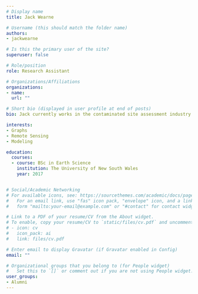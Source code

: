 ```yaml
---
# Display name
title: Jack Wearne

# Username (this should match the folder name)
authors:
- jackwearne

# Is this the primary user of the site?
superuser: false

# Role/position
role: Research Assistant

# Organizations/Affiliations
organizations:
- name: 
  url: ""

# Short bio (displayed in user profile at end of posts)
bio: Jack currently works in the contaminated site assessment industry

interests:
- Graphs
- Remote Sensing
- Modeling

education:
  courses:
  - course: BSc in Earth Science
    institution: The University of New South Wales
    year: 2017


# Social/Academic Networking
# For available icons, see: https://sourcethemes.com/academic/docs/page-builder/#icons
#   For an email link, use "fas" icon pack, "envelope" icon, and a link in the
#   form "mailto:your-email@example.com" or "#contact" for contact widget.

# Link to a PDF of your resume/CV from the About widget.
# To enable, copy your resume/CV to `static/files/cv.pdf` and uncomment the lines below.
# - icon: cv
#   icon_pack: ai
#   link: files/cv.pdf

# Enter email to display Gravatar (if Gravatar enabled in Config)
email: ""

# Organizational groups that you belong to (for People widget)
#   Set this to `[]` or comment out if you are not using People widget.
user_groups:
- Alumni
---
```

